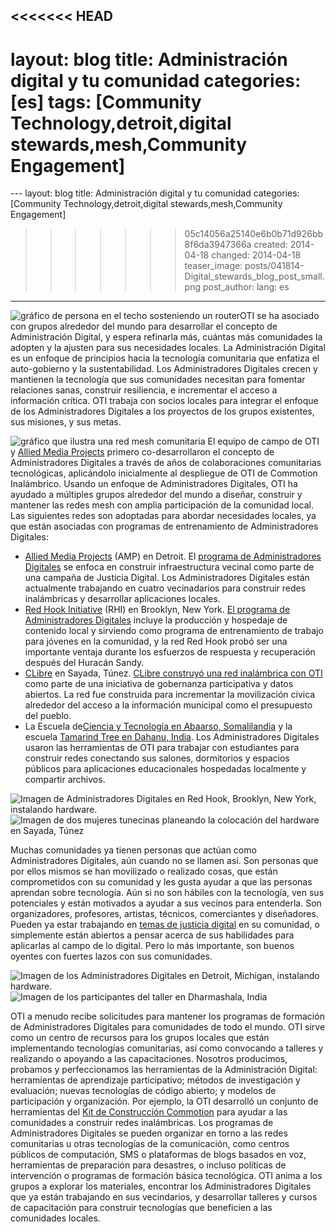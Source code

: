 <<<<<<< HEAD
---
layout: blog
title: Administración digital y tu comunidad
categories: [es]
tags: [Community Technology,detroit,digital stewards,mesh,Community Engagement]
=======
﻿---
layout: blog
title: Administración digital y tu comunidad
categories: [Community Technology,detroit,digital stewards,mesh,Community Engagement]
>>>>>>> 05c14056a25140e6b0b71d926bb8f6da3947366a
created: 2014-04-18
changed: 2014-04-18
teaser_image: posts/041814-Digital_stewards_blog_post_small.png
post_author: 
lang: es

---

<img src="/files/posts/041814-Digital_stewards_blog_post_small.png" alt="gráfico de persona en el techo sosteniendo un router" class="floatleft noscale">OTI se ha asociado con grupos alrededor del mundo para desarrollar el concepto de Administración Digital, y espera refinarla más, cuántas más comunidades la adopten y la ajusten para sus necesidades locales. La Administración Digital es un enfoque de principios hacia la tecnología comunitaria que enfatiza el auto-gobierno y la sustentabilidad. Los Administradores Digitales crecen y mantienen la tecnología que sus comunidades necesitan para fomentar relaciones sanas, construir resiliencia, e incrementar el acceso a información crítica. OTI trabaja con socios locales para integrar el enfoque de los Administradores Digitales a los proyectos de los grupos existentes, sus misiones, y sus metas.<!--more-->

<img src="/files/posts/041814-DS_blog_post_graphic.png" alt="gráfico que ilustra una red mesh comunitaria" class="noscale">
El equipo de campo de OTI y <a href="http://alliedmedia.org/" target="_blank">Allied Media Projects</a> primero co-desarrollaron el concepto de Administradores Digitales a través de años de colaboraciones comunitarias tecnológicas, aplicándolo inicialmente al despliegue de OTI de Commotion Inalámbrico. Usando un enfoque de Administradores Digitales, OTI ha ayudado a múltiples grupos alrededor del mundo a diseñar, construir y mantener las redes mesh con amplia participación de la comunidad local. Las siguientes redes son adoptadas para abordar necesidades locales, ya que están asociadas con programas de entrenamiento de Administradores Digitales:

* <a href="http://alliedmedia.org/" target="_blank">Allied Media Projects</a> (AMP) en Detroit. El <a href="http://oti.newamerica.net/blogposts/2013/building_community_controlled_digital_infrastructure_in_detroit-84570">programa de Administradores Digitales</a> se enfoca en construir infraestructura vecinal como parte de una campaña de Justicia Digital. Los Administradores Digitales están actualmente trabajando en cuatro vecinadarios para construir redes inalámbricas y desarrollar aplicaciones locales.
* <a href="http://rhicenter.org/" target="_blank">Red Hook Initiative</a> (RHI) en Brooklyn, New York. <a href="http://rhidigitalstewards.wordpress.com/red-hook-wifi/" target="_blank">El programa de Administradores Digitales</a> incluye la producción y hospedaje de contenido local y sirviendo como programa de entrenamiento de trabajo para jóvenes en la comunidad, y la red Red Hook probó ser una importante ventaja durante los esfuerzos de respuesta y recuperación después del Huracán Sandy.
* <a href="http://clibre.tn/" target="_blank">CLibre</a> en Sayada, Túnez. <a href="https://storify.com/gretabyrum/commotion-in-sayada" target="_blank">CLibre construyó una red inalámbrica con OTI</a> como parte de una iniciativa de gobernanza participativa y datos abiertos. La red fue construida para incrementar la movilización cívica alrededor del acceso a la información municipal como el presupuesto del pueblo.
* La Escuela de<a href="http://oti.newamerica.net/blogposts/2013/building_a_mesh_network_in_rural_somaliland-98554">Ciencia y Tecnología en Abaarso, Somalilandia</a> y la escuela <a href="http://oti.newamerica.net/blogposts/2014/my_big_campus-101695">Tamarind Tree en Dahanu, India</a>. Los Administradores Digitales usaron las herramientas de OTI para trabajar con estudiantes para construir redes conectando sus salones, dormitorios y espacios públicos para aplicaciones educacionales hospedadas localmente y compartir archivos.

<img src="/files/posts/041814-Red_Hook.png" alt="Imagen de Administradores Digitales en Red Hook, Brooklyn, New York, instalando hardware." class="floatleft half-width"><img src="/files/posts/041814-Tunisia.png" alt="Imagen de dos mujeres tunecinas planeando la colocación del hardware en Sayada, Túnez" class="floatleft half-width">

Muchas comunidades ya tienen personas que actúan como Administradores Digitales, aún cuando no se llamen así. Son personas que por ellos mismos se han movilizado o realizado cosas, que están comprometidos con su comunidad y les gusta ayudar a que las personas aprendan sobre tecnología. Aún si no son hábiles con la tecnología, ven sus potenciales y están motivados a ayudar a sus vecinos para entenderla. Son organizadores, profesores, artistas, técnicos, comerciantes y diseñadores. Pueden ya estar trabajando en <a href="http://detroitdjc.org/principles/" target="_blank">temas de justicia digital</a> en su comunidad, o simplemente están abiertos a pensar acerca de sus habilidades para aplicarlas al campo de lo digital. Pero lo más importante, son buenos oyentes con fuertes lazos con sus comunidades. 

<img src="/files/posts/041814-Detroit.png" alt="Imagen de los Administradores Digitales en Detroit, Michigan, instalando hardware." class="floatleft half-width"><img src="/files/posts/041814-Dharmashala.png" alt="Imagen de los participantes del taller en Dharmashala, India" class="floatleft half-width">

OTI a menudo recibe solicitudes para mantener los programas de formación de Administradores Digitales para comunidades de todo el mundo. OTI sirve como un centro de recursos para los grupos locales que están implementando tecnologías comunitarias, así como convocando a talleres y realizando o apoyando a las capacitaciones. Nosotros producimos, probamos y perfeccionamos las herramientas de la Administración Digital: herramientas de aprendizaje participativo; métodos de investigación y evaluación; nuevas tecnologías de código abierto; y modelos de participación y organización. Por ejemplo, la OTI desarrolló un conjunto de herramientas del <a href="/docs/cck"> Kit de Construcción Commotion</a> para ayudar a las comunidades a construir redes inalámbricas. Los programas de Administradores Digitales se pueden organizar en torno a las redes comunitarias u otras tecnologías de la comunicación, como centros públicos de computación, SMS o plataformas de blogs basados en voz, herramientas de preparación para desastres, o incluso políticas de intervención o programas de formación básica tecnológica. OTI anima a los grupos a explorar los materiales, encontrar los Administradores Digitales que ya están trabajando en sus vecindarios, y desarrollar talleres y cursos de capacitación para construir tecnologías que beneficien a las comunidades locales.




